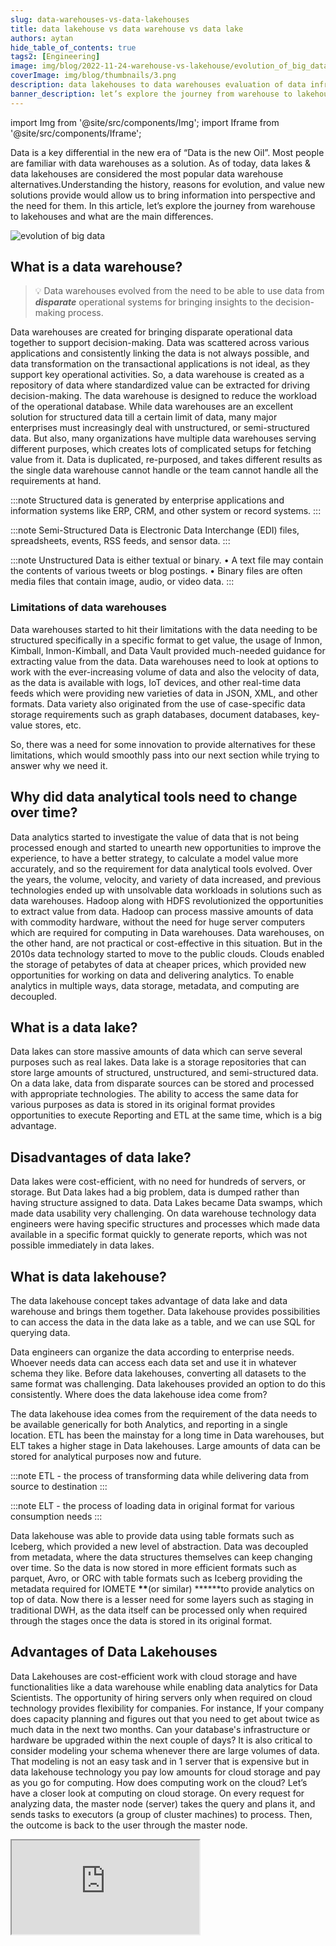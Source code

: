 ```yaml
---
slug: data-warehouses-vs-data-lakehouses
title: data lakehouse vs data warehouse vs data lake
authors: aytan
hide_table_of_contents: true
tags2: [Engineering]
image: img/blog/2022-11-24-warehouse-vs-lakehouse/evolution_of_big_data.png
coverImage: img/blog/thumbnails/3.png
description: data lakehouses to data warehouses evaluation of data infrastructure and the main differences between them explained
banner_description: let’s explore the journey from warehouse to lakehouses and what are the main differences
---
```


import Img from '@site/src/components/Img';
import Iframe from '@site/src/components/Iframe';

Data is a key differential in the new era of “Data is the new Oil”. Most people are familiar with data warehouses as a solution. As of today, data lakes & data lakehouses are considered the most popular data warehouse alternatives.Understanding the history, reasons for evolution, and value new solutions provide would allow us to bring information into perspective and the need for them. In this article, let’s explore the journey from warehouse to lakehouses and what are the main differences.

<!-- truncate -->

<Img src="/img/blog/2022-11-24-warehouse-vs-lakehouse/evolution_of_big_data.png" alt="evolution of big data"/>

## What is a data warehouse?

> 💡 Data warehouses evolved from the need to be able to use data from **_disparate_** operational systems for bringing insights to the decision-making process.

Data warehouses are created for bringing disparate operational data together to support decision-making. Data was scattered across various applications and consistently linking the data is not always possible, and data transformation on the transactional applications is not ideal, as they support key operational activities. So, a data warehouse is created as a repository of data where standardized value can be extracted for driving decision-making. The data warehouse is designed to reduce the workload of the operational database. While data warehouses are an excellent solution for structured data till a certain limit of data, many major enterprises must increasingly deal with unstructured, or semi-structured data. But also, many organizations have multiple data warehouses serving different purposes, which creates lots of complicated setups for fetching value from it. Data is duplicated, re-purposed, and takes different results as the single data warehouse cannot handle or the team cannot handle all the requirements at hand.

:::note
Structured data is generated by enterprise applications and information systems like ERP, CRM, and other system or record systems.
:::

:::note
Semi-Structured Data is Electronic Data Interchange (EDI) files, spreadsheets, events, RSS feeds, and sensor data.
:::

:::note
Unstructured Data is either textual or binary. • A text file may contain the contents of various tweets or blog postings. • Binary files are often media files that contain image, audio, or video data.
:::

### Limitations of data warehouses

Data warehouses started to hit their limitations with the data needing to be structured specifically in a specific format to get value, the usage of Inmon, Kimball, Inmon-Kimball, and Data Vault provided much-needed guidance for extracting value from the data. Data warehouses need to look at options to work with the ever-increasing volume of data and also the velocity of data, as the data is available with logs, IoT devices, and other real-time data feeds which were providing new varieties of data in JSON, XML, and other formats. Data variety also originated from the use of case-specific data storage requirements such as graph databases, document databases, key-value stores, etc.

So, there was a need for some innovation to provide alternatives for these limitations, which would smoothly pass into our next section while trying to answer why we need it.

## Why did data analytical tools need to change over time?

Data analytics started to investigate the value of data that is not being processed enough and started to unearth new opportunities to improve the experience, to have a better strategy, to calculate a model value more accurately, and so the requirement for data analytical tools evolved. Over the years, the volume, velocity, and variety of data increased, and previous technologies ended up with unsolvable data workloads in solutions such as data warehouses. Hadoop along with HDFS revolutionized the opportunities to extract value from data. Hadoop can process massive amounts of data with commodity hardware, without the need for huge server computers which are required for computing in Data warehouses. Data warehouses, on the other hand, are not practical or cost-effective in this situation. But in the 2010s data technology started to move to the public clouds. Clouds enabled the storage of petabytes of data at cheaper prices, which provided new opportunities for working on data and delivering analytics. To enable analytics in multiple ways, data storage, metadata, and computing are decoupled.

## What is a data lake?

Data lakes can store massive amounts of data which can serve several purposes such as real lakes. Data lake is a storage repositories that can store large amounts of structured, unstructured, and semi-structured data. On a data lake, data from disparate sources can be stored and processed with appropriate technologies. The ability to access the same data for various purposes as data is stored in its original format provides opportunities to execute Reporting and ETL at the same time, which is a big advantage.

## Disadvantages of data lake?

Data lakes were cost-efficient, with no need for hundreds of servers, or storage. But Data lakes had a big problem, data is dumped rather than having structure assigned to data. Data Lakes became Data swamps, which made data usability very challenging. On data warehouse technology data engineers were having specific structures and processes which made data available in a specific format quickly to generate reports, which was not possible immediately in data lakes.

## What is data lakehouse?

The data lakehouse concept takes advantage of data lake and data warehouse and brings them together. Data lakehouse provides possibilities to can access the data in the data lake as a table, and we can use SQL for querying data.

Data engineers can organize the data according to enterprise needs. Whoever needs data can access each data set and use it in whatever schema they like. Before data lakehouses, converting all datasets to the same format was challenging. Data lakehouses provided an option to do this consistently. Where does the data lakehouse idea come from?

The data lakehouse idea comes from the requirement of the data needs to be available generically for both Analytics, and reporting in a single location. ETL has been the mainstay for a long time in Data warehouses, but ELT takes a higher stage in Data lakehouses. Large amounts of data can be stored for analytical purposes now and future.

:::note
ETL - the process of transforming data while delivering data from source to destination
:::

:::note
ELT - the process of loading data in original format for various consumption needs
:::

Data lakehouse was able to provide data using table formats such as Iceberg, which provided a new level of abstraction. Data was decoupled from metadata, where the data structures themselves can keep changing over time. So the data is now stored in more efficient formats such as parquet, Avro, or ORC with table formats such as Iceberg providing the metadata required for IOMETE **\*\***(or similar) **\*\***to provide analytics on top of data. Now there is a lesser need for some layers such as staging in traditional DWH, as the data itself can be processed only when required through the stages once the data is stored in its original format.

## **Advantages of Data Lakehouses**

Data Lakehouses are cost-efficient work with cloud storage and have functionalities like a data warehouse while enabling data analytics for Data Scientists. The opportunity of hiring servers only when required on cloud technology provides flexibility for companies. For instance, If your company does capacity planning and figures out that you need to get about twice as much data in the next two months. Can your database's infrastructure or hardware be upgraded within the next couple of days? It is also critical to consider modeling your schema whenever there are large volumes of data. That modeling is not an easy task and in 1 server that is expensive but in data lakehouse technology you pay low amounts for cloud storage and pay as you go for computing. How does computing work on the cloud? Let’s have a closer look at computing on cloud storage. On every request for analyzing data, the master node (server) takes the query and plans it, and sends tasks to executors (a group of cluster machines) to process. Then, the outcome is back to the user through the master node.

<Iframe title="How Warehouse Clusters Work | IOMETE" src="https://www.youtube.com/embed/RHeBvzW2y-k"/>

## What are the differences between a data lakehouse and a data warehouse?

To sum up, the graph below shows the main differences between data warehouses and data lake houses:

<Img src="/img/blog/2022-11-24-warehouse-vs-lakehouse/lakehouse-vs-warehouse.png" alt="data lakehouse vs data warehouse"/>

## What is an IOMETE Modern Data Platform?

Modern Data Platform can take data from streaming, batch data, and stitch it together for delivering multiple values. We can support you in your endeavor to provide the right setup to bring your raw data (crude oil) into usable oil through data lakehouse implementation at a very **_affordable_** price.

<Iframe title="Serverless Lakehouse | IOMETE" src="https://www.youtube.com/embed/RoDj7n01FpQ"/>

Let’s get connected for taking the journey towards enabling your organization for bringing value out of data.
